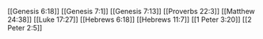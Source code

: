[[Genesis 6:18]]
[[Genesis 7:1]]
[[Genesis 7:13]]
[[Proverbs 22:3]]
[[Matthew 24:38]]
[[Luke 17:27]]
[[Hebrews 6:18]]
[[Hebrews 11:7]]
[[1 Peter 3:20]]
[[2 Peter 2:5]]
